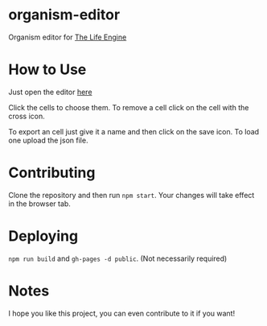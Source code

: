 # organism-editor
 Organism editor for [The Life Engine](https://thelifeengine.net/)

# How to Use
 Just open the editor [here](https://notenlish.github.io/organism-editor/)

 Click the cells to choose them. To remove a cell click on the cell with the cross icon.
 
 To export an cell just give it a name and then click on the save icon.
 To load one upload the json file.

# Contributing
 Clone the repository and then run `npm start`. Your changes will take effect in the browser tab.

# Deploying
 `npm run build` and `gh-pages -d public`. (Not necessarily required)

# Notes
I hope you like this project, you can even contribute to it if you want!
